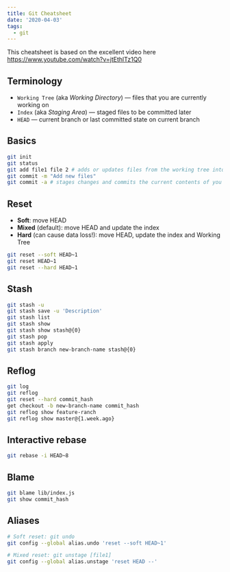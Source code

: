 ```yaml
---
title: Git Cheatsheet
date: '2020-04-03'
tags:
  - git
---
```


This cheatsheet is based on the excellent video here https://www.youtube.com/watch?v=jtEthlTz1Q0

## Terminology

- `Working Tree` (aka _Working Directory_) — files that you are currently working on
- `Index` (aka _Staging Area_) — staged files to be committed later
- `HEAD` — current branch or last committed state on current branch

## Basics

```bash
git init
git status
git add file1 file 2 # adds or updates files from the working tree into your index
git commit -m "Add new files"
git commit -a # stages changes and commits the current contents of you working tree in one step
```

## Reset

- **Soft**: move HEAD
- **Mixed** (default): move HEAD and update the index
- **Hard** (can cause data loss!): move HEAD, update the index and Working Tree

```bash
git reset --soft HEAD~1
git reset HEAD~1
git reset --hard HEAD~1
```

## Stash

```bash
git stash -u
git stash save -u 'Description'
git stash list
git stash show
git stash show stash@{0}
git stash pop
git stash apply
git stash branch new-branch-name stash@{0}
```

## Reflog

```bash
git log
git reflog
git reset --hard commit_hash
get checkout -b new-branch-name commit_hash
git reflog show feature-ranch
git reflog show master@{1.week.ago}
```

## Interactive rebase

```bash
git rebase -i HEAD~8
```

## Blame

```bash
git blame lib/index.js
git show commit_hash
```

## Aliases

```bash
# Soft reset: git undo
git config --global alias.undo 'reset --soft HEAD~1'

# Mixed reset: git unstage [file1]
git config --global alias.unstage 'reset HEAD --'
```
